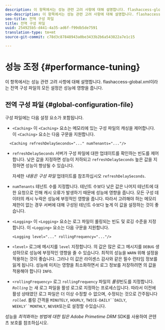 ```yaml
---
description: 이 항목에서는 성능 관련 고려 사항에 대해 설명합니다. flashaccess-global.xml이라는 전역 구성 파일의 모든 설정은 성능에 영향을 줍니다.
seo-description: 이 항목에서는 성능 관련 고려 사항에 대해 설명합니다. flashaccess-global.xml이라는 전역 구성 파일의 모든 설정은 성능에 영향을 줍니다.
seo-title: 전역 구성 파일
title: 전역 구성 파일
uuid: 254925b5-d441-4a35-ad6f-f99db5de7591
translation-type: tm+mt
source-git-commit: c78d3c87848943a0be3433b2b6a543822a7e1c15

---
```



# 성능 조정 {#performance-tuning}

이 항목에서는 성능 관련 고려 사항에 대해 설명합니다. flashaccess-global.xml이라는 전역 구성 파일의 모든 설정은 성능에 영향을 줍니다.

## 전역 구성 파일 {#global-configuration-file}

구성 파일에는 다음 설정 요소가 포함됩니다.

* `<Caching>` 이 `<Caching>` 요소는 메모리에 있는 구성 파일의 캐싱을 제어합니다. 이 `<Caching>` 요소는 다음 구문을 지원합니다.

```
  <Caching refreshDelaySeconds="..." numTenants="..."/>
```

* `refreshDelaySeconds` 서버가 구성 파일에 대한 업데이트를 확인하는 빈도를 제어합니다. 낮은 값을 지정하면 성능이 저하되고 `refreshDelaySeconds` 높은 값을 지정하면 성능이 향상될 수 있습니다.

   자세한 *내용은 구성 파일* 업데이트를 참조하십시오 `refreshDelaySeconds`.

* `numTenants` 테넌트 수를 지정합니다. 테넌트 수보다 낮은 값은 나머지 테넌트에 대한 요청으로 인해 캐시 오류가 발생하기 때문에 성능에 영향을 줍니다. 모든 구성 데이터의 캐시 누락은 성능에 부정적인 영향을 줍니다. 따라서 고려해야 하는 메모리 제한이 없는 경우 서버에 대해 구성된 테넌트 수보다 높게 이 값을 설정하는 것이 좋습니다.

* `<Logging>` 이 `<Logging>` 요소는 로그 파일이 롤링되는 빈도 및 로깅 수준을 지정합니다. 이 `<Logging>` 요소는 다음 구문을 지원합니다.

   ```
   <Logging level="..." rollingFrequency="..."/>
   ```

* `<level>`  로그에 메시지를 `level` 지정합니다. 의 값은 많은 로그 메시지를 `DEBUG` 생성하므로 성능에 부정적인 영향을 줄 수 있습니다. 최적의 성능을 `WARN` 위해 설정을 적용하는 것이 좋습니다. 그러나 이 값은 라이센스 감사와 같은 필수 런타임 정보를 잃게 됩니다. 성능에 미치는 영향을 최소화하면서 로그 정보를 저장하려면 의 값을 적용해야 합니다 `INFO`.

* `<rollingFrequency>`  로그 `rollingFrequency` 파일의 *롤링*&#x200B;빈도를 지정합니다. *`Rolling`* 는 새 로그 파일을 활성 로그로 지정하는 프로세스입니다. 따라서 이전에 활성 상태였던 로그 파일은 더 이상 수정할 수 없으며, 수정되는 것으로 간주됩니다 *`rolled`*. 롤링 간격을 `MINUTELY`, `HOURLY`, `TWICE-DAILY``DAILY`, `WEEKLY``MONTHLY`, `NEVER`또는로 설정할 수있습니다.

성능을 *최적화하는 방법에 대한 팁은 Adobe Primetime DRM* SDK를 사용하여 콘텐츠 보호를 참조하십시오.